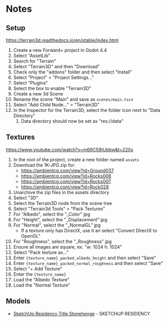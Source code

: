 # Notes

## Setup
https://terrain3d.readthedocs.io/en/stable/index.html
1. Create a new Forward+ project in Godot 4.4
1. Select "AssetLib"
1. Search for "Terrain"
1. Select "Terrain3D" and then "Download"
1. Check only the "addons" folder and then select "Install"
1. Select "Project" > "Project Settings..."
1. Select "Plugins"
1. Select the box to enable "Terrain3D"
1. Create a new 3d Scene
1. Rename the scene "Main" and save as `scenes/main.tscn`
1. Select "Add Child Node..." > "Terrain3D"
1. In the Inspector for the Terrain3D, select the folder icon next to "Data Directory"
	1. Data directory should now be set as "res://data"

## Textures
https://www.youtube.com/watch?v=m69C59tUbbw&t=220s
1. In the root of the project, create a new folder named `assets`
1. Download the 1K-JPG.zip for:
	- https://ambientcg.com/view?id=Ground037
	- https://ambientcg.com/view?id=Rocks006
	- https://ambientcg.com/view?id=Rocks007
	- https://ambientcg.com/view?id=Rock028
1. Unarchive the zip files in the assets directory
1. Select "3D"
1. Select the Terrain3D node from the scene tree
1. Select "Terrain3d Tools" > "Pack Textures"
1. For "Albedo", select the "_Color" jpg
1. For "Height", select the "_Displacement" jpg
1. For "Normal", select the "_NormalGL" jpg
	- If a texture only has DirectX, use it an select "Convert DirectX to OpenGL"
1. For "Roughness", select the "_Roughness" jpg
1. Ensure all images are square, ex. "w: 1024 h: 1024"
1. Select "Pack texture as..."
1. Enter `{texture_name}_packed_albedo_height` and then select "Save"
1. Enter `{texture_name}_packed_normal_roughness` and then select "Save"
1. Select "+ Add Texture"
1. Enter the `{texture_name}`
1. Load the "Albedo Texture"
1. Load the "Normal Texture"

## Models
- [SketchUp Residency Title Stonehenge](https://sketchfab.com/3d-models/sketchup-residency-title-stonehenge-b045d1987a2e44388a9c1431fe6db55e) - SKETCHUP RESIDENCY
